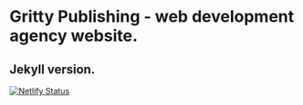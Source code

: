 # Gritty Publishing - web development agency website.

## Jekyll version.

[![Netlify Status](https://api.netlify.com/api/v1/badges/61aaa422-9efb-4ef7-a7e0-f483db9bf9d4/deploy-status)](https://app.netlify.com/sites/gritpub/deploys)
